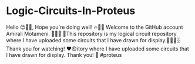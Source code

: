 # Logic-Circuits-In-Proteus
Hello 😍👋🏻, Hope you're doing well! 🔥👌🏻 Welcome to the GitHub account Amirali Motameni. 🥰🙏🏻 📌This repository is my logical circuit repository where I have uploaded some circuits that I have drawn for display.👨🏻‍💻🗄 Thank you for watching! ❤️😍itory where I have uploaded some circuits that I have drawn for display. Thank you! 🌟 #proteus
